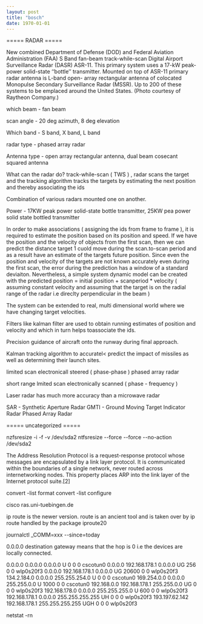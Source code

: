 ```yaml
---
layout: post
title: "bosch"
date: 1970-01-01
---
```


===== RADAR =====


New combined Department of Defense (DOD) and Federal Aviation
Administration (FAA) S Band fan-beam track-while-scan Digital Airport Surveillance
Radar (DASR) ASR-11. This primary system uses a 17-kW peak-power solid-state
‘‘bottle’’ transmitter. Mounted on top of ASR-11 primary radar antenna is L-band open-
array rectangular antenna of colocated Monopulse Secondary Surveillance Radar
(MSSR). Up to 200 of these systems to be emplaced around the United States. (Photo
courtesy of Raytheon Company.)

which beam - fan beam

scan angle - 20 deg azimuth, 8 deg elevation

Which band - S band, X band, L band

radar type - phased array radar

Antenna type - open array rectangular antenna, dual beam cosecant squared antenna

What can the radar do? track-while-scan ( TWS ) , radar scans the target and the tracking algorithm tracks the targets by estimating the next position and thereby associating the ids

Combination of various radars mounted one on another. 

Power - 17KW peak power solid-state bottle transmitter, 25KW pea power solid state bottled transmitter

In order to make associations ( assigning the ids from frame to frame ), it is required to estimate the position based on its position and speed. 
If we have the position and the velocity of objects from the first scan, then we can predict the distance target 1 cuold move during the scan.to-scan period and as a result have an estimate
of the targets future position.
Since even the position and velocity of the targets are not known accurately even during the first scan, the error during the prediction has a window of a standard deviaiton. Nevertheless, a simple
system dynamic model can be created with the predicted position  = initial position + scanperiod * velocity ( assuming constant velocity and assuming that the target is on the radial range of the radar i.e direclty perpendicular in the beam )

The system can be extended to real, multi dimensional world where we have changing target velocities.

Filters like kalman filter are used to obtain running estimates of position and velocity and which in turn helps toassociate the ids.

Precision guidance of aircraft onto the runway during final approach.

Kalman tracking algorithm to accuratel< predict the impact of missiles as well as determining their launch sites.

limited scan electronicall steered ( phase-phase ) phased array radar

short range lmited scan electronically scanned ( phase - frequency )

Laser radar has much more accuracy than a microwave radar

SAR - Synthetic Aperture Radar
GMTI - Ground Moving Target Indicator Radar
Phased Array Radar



===== uncategorized =====

nzfsresize -i -f -v /dev/sda2
ntfsresize --force --force --no-action /dev/sda2

The Address Resolution Protocol is a request-response protocol whose messages are encapsulated by a link layer protocol. It is communicated within the boundaries of a single network, never routed across internetworking nodes. This property places ARP into the link layer of the Internet protocol suite.[2]

convert -list format
convert -list configure


cisco ras.uni-tuebingen.de

ip route is the newer version. route is an ancient tool and is taken over by ip route handled by the package iproute20

journalctl \_COMM=xxx --since=today

0.0.0.0 destination gateway means that the hop is 0 i.e the devices are locally connected.

0.0.0.0         0.0.0.0         0.0.0.0         U     0      0        0 cscotun0
0.0.0.0         192.168.178.1   0.0.0.0         UG    256    0        0 wlp0s20f3
0.0.0.0         192.168.178.1   0.0.0.0         UG    20600  0        0 wlp0s20f3
134.2.184.0     0.0.0.0         255.255.254.0   U     0      0        0 cscotun0
169.254.0.0     0.0.0.0         255.255.0.0     U     1000   0        0 cscotun0
192.168.0.0     192.168.178.1   255.255.0.0     UG    0      0        0 wlp0s20f3
192.168.178.0   0.0.0.0         255.255.255.0   U     600    0        0 wlp0s20f3
192.168.178.1   0.0.0.0         255.255.255.255 UH    0      0        0 wlp0s20f3
193.197.62.142  192.168.178.1   255.255.255.255 UGH   0      0        0 wlp0s20f3


netstat -rn 

